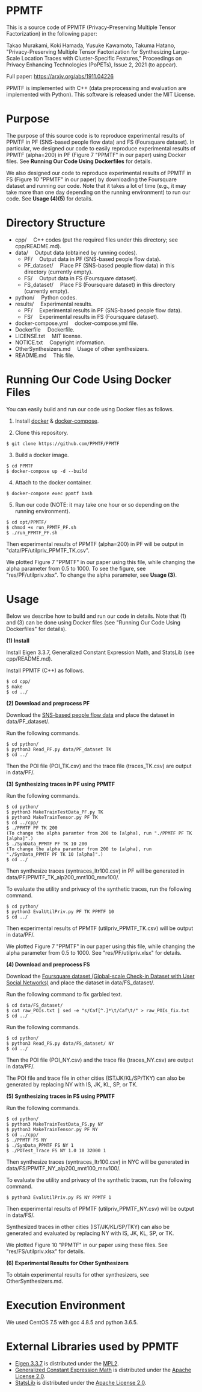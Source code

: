 # PPMTF
This is a source code of PPMTF (Privacy-Preserving Multiple Tensor Factorization) in the following paper: 

Takao Murakami, Koki Hamada, Yusuke Kawamoto, Takuma Hatano, "Privacy-Preserving Multiple Tensor Factorization for Synthesizing Large-Scale Location Traces with Cluster-Specific Features," Proceedings on Privacy Enhancing Technologies (PoPETs), Issue 2, 2021 (to appear).

Full paper: https://arxiv.org/abs/1911.04226

PPMTF is implemented with C++ (data preprocessing and evaluation are implemented with Python). This software is released under the MIT License.

# Purpose

The purpose of this source code is to reproduce experimental results of PPMTF in PF (SNS-based people flow data) and FS (Foursquare dataset). In particular, we designed our code to easily reproduce experimental results of PPMTF (alpha=200) in PF (Figure 7 "PPMTF" in our paper) using Docker files. See **Running Our Code Using Dockerfiles** for details. 

We also designed our code to reproduce experimental results of PPMTF in FS (Figure 10 "PPMTF" in our paper) by downloading the Foursquare dataset and running our code. Note that it takes a lot of time (e.g., it may take more than one day depending on the running environment) to run our code. See **Usage (4)(5)** for details.

# Directory Structure
- cpp/			&emsp;C++ codes (put the required files under this directory; see cpp/README.md).
- data/			&emsp;Output data (obtained by running codes).
  - PF/			&emsp;Output data in PF (SNS-based people flow data).
  - PF_dataset/		&emsp;Place PF (SNS-based people flow data) in this directory (currently empty).
  - FS/			&emsp;Output data in FS (Foursquare dataset).
  - FS_dataset/		&emsp;Place FS (Foursquare dataset) in this directory (currently empty).
- python/		&emsp;Python codes.
- results/		&emsp;Experimental results.
  - PF/			&emsp;Experimental results in PF (SNS-based people flow data).
  - FS/			&emsp;Experimental results in FS (Foursquare dataset).
- docker-compose.yml		&emsp;docker-compose.yml file.
- Dockerfile		&emsp;Dockerfile.
- LICENSE.txt		&emsp;MIT license.
- NOTICE.txt		&emsp;Copyright information.
- OtherSynthesizers.md	&emsp;Usage of other synthesizers.
- README.md		&emsp;This file.

# Running Our Code Using Docker Files

You can easily build and run our code using Docker files as follows.

1. Install [docker](https://docs.docker.com/get-docker/) & [docker-compose](https://docs.docker.jp/compose/install.html).

2. Clone this repository.
```
$ git clone https://github.com/PPMTF/PPMTF
```

3. Build a docker image.
```
$ cd PPMTF
$ docker-compose up -d --build
```

4. Attach to the docker container.
```
$ docker-compose exec ppmtf bash
```

5. Run our code (NOTE: it may take one hour or so depending on the running environment).
```
$ cd opt/PPMTF/
$ chmod +x run_PPMTF_PF.sh
$ ./run_PPMTF_PF.sh
```

Then experimental results of PPMTF (alpha=200) in PF will be output in "data/PF/utilpriv_PPMTF_TK.csv".

We plotted Figure 7 "PPMTF" in our paper using this file, while changing the alpha parameter from 0.5 to 1000. To see the figure, see "res/PF/utilpriv.xlsx". To change the alpha parameter, see **Usage (3)**.

# Usage

Below we describe how to build and run our code in details. Note that (1) and (3) can be done using Docker files (see "Running Our Code Using Dockerfiles" for details).

**(1) Install**

Install Eigen 3.3.7, Generalized Constant Expression Math, and StatsLib (see cpp/README.md).

Install PPMTF (C++) as follows.
```
$ cd cpp/
$ make
$ cd ../
```

**(2) Download and preprocess PF**

Download the [SNS-based people flow data](https://nightley.jp/archives/1954/) and place the dataset in data/PF_dataset/.

Run the following commands.

```
$ cd python/
$ python3 Read_PF.py data/PF_dataset TK
$ cd ../
```

Then the POI file (POI_TK.csv) and the trace file (traces_TK.csv) are output in data/PF/.

**(3) Synthesizing traces in PF using PPMTF**

Run the following commands.

```
$ cd python/
$ python3 MakeTrainTestData_PF.py TK
$ python3 MakeTrainTensor.py PF TK
$ cd ../cpp/
$ ./PPMTF PF TK 200
(To change the alpha paramter from 200 to [alpha], run "./PPMTF PF TK [alpha]".)
$ ./SynData_PPMTF PF TK 10 200
(To change the alpha paramter from 200 to [alpha], run "./SynData_PPMTF PF TK 10 [alpha]".)
$ cd ../
```

Then synthesize traces (syntraces_Itr100.csv) in PF will be generated in data/PF/PPMTF_TK_alp200_mnt100_mnv100/.

To evaluate the utility and privacy of the synthetic traces, run the following command.

```
$ cd python/
$ python3 EvalUtilPriv.py PF TK PPMTF 10
$ cd ../
```

Then experimental results of PPMTF (utilpriv_PPMTF_TK.csv) will be output in data/PF/.

We plotted Figure 7 "PPMTF" in our paper using this file, while changing the alpha parameter from 0.5 to 1000. See "res/PF/utilpriv.xlsx" for details.

**(4) Download and preprocess FS**

Download the [Foursquare dataset (Global-scale Check-in Dataset with User Social Networks)](https://sites.google.com/site/yangdingqi/home/foursquare-dataset) and place the dataset in data/FS_dataset/.

Run the following command to fix garbled text.

```
$ cd data/FS_dataset/
$ cat raw_POIs.txt | sed -e "s/Caf[^.]*\t/Caf\t/" > raw_POIs_fix.txt
$ cd ../
```

Run the following commands.

```
$ cd python/
$ python3 Read_FS.py data/FS_dataset/ NY
$ cd ../
```

Then the POI file (POI_NY.csv) and the trace file (traces_NY.csv) are output in data/PF/.

The POI file and trace file in other cities (IST/JK/KL/SP/TKY) can also be generated by replacing NY with IS, JK, KL, SP, or TK.

**(5) Synthesizing traces in FS using PPMTF**

Run the following commands.

```
$ cd python/
$ python3 MakeTrainTestData_FS.py NY
$ python3 MakeTrainTensor.py PF NY
$ cd ../cpp/
$ ./PPMTF FS NY
$ ./SynData_PPMTF FS NY 1
$ ./PDTest_Trace FS NY 1.0 10 32000 1
```

Then synthesize traces (syntraces_Itr100.csv) in NYC will be generated in data/FS/PPMTF_NY_alp200_mnt100_mnv100/.

To evaluate the utility and privacy of the synthetic traces, run the following command.

```
$ python3 EvalUtilPriv.py FS NY PPMTF 1
```

Then experimental results of PPMTF (utilpriv_PPMTF_NY.csv) will be output in data/FS/.

Synthesized traces in other cities (IST/JK/KL/SP/TKY) can also be generated and evaluated by replacing NY with IS, JK, KL, SP, or TK.

We plotted Figure 10 "PPMTF" in our paper using these files. See "res/FS/utilpriv.xlsx" for details.

**(6) Experimental Results for Other Synthesizers**

To obtain experimental results for other synthesizers, see OtherSynthesizers.md.

# Execution Environment
We used CentOS 7.5 with gcc 4.8.5 and python 3.6.5.

# External Libraries used by PPMTF
- [Eigen 3.3.7](http://eigen.tuxfamily.org/index.php?title=Main_Page) is distributed under the [MPL2](https://www.mozilla.org/en-US/MPL/2.0/).
- [Generalized Constant Expression Math](https://www.kthohr.com/gcem.html) is distributed under the [Apache License 2.0](https://github.com/kthohr/stats/blob/master/LICENSE).
- [StatsLib](https://www.kthohr.com/statslib.html) is distributed under the [Apache License 2.0](https://github.com/kthohr/stats/blob/master/LICENSE).
